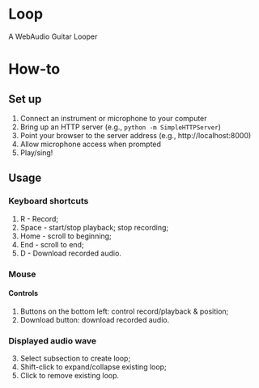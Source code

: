 # Loop
A WebAudio Guitar Looper

# How-to
## Set up

1. Connect an instrument or microphone to your computer
2. Bring up an HTTP server (e.g., `python -m SimpleHTTPServer`)
3. Point your browser to the server address (e.g., http://localhost:8000)
4. Allow microphone access when prompted
5. Play/sing!


## Usage
### Keyboard shortcuts

1. R - Record;
2. Space - start/stop playback; stop recording;
3. Home - scroll to beginning;
4. End - scroll to end;
5. D - Download recorded audio.

### Mouse
#### Controls
1. Buttons on the bottom left: control record/playback & position;
2. Download button: download recorded audio.

### Displayed audio wave
3. Select subsection to create loop;
4. Shift-click to expand/collapse existing loop;
5. Click to remove existing loop.
